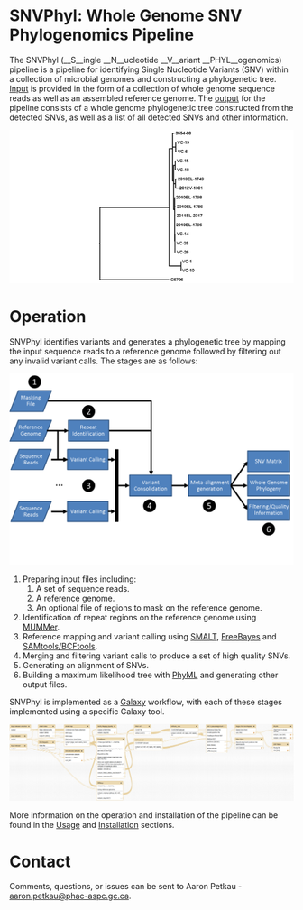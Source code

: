 # SNVPhyl: Whole Genome SNV Phylogenomics Pipeline

The SNVPhyl (__S__ingle __N__ucleotide __V__ariant __PHYL__ogenomics) pipeline is a pipeline for identifying Single Nucleotide Variants (SNV) within a collection of microbial genomes and constructing a phylogenetic tree.  [Input][] is provided in the form of a collection of whole genome sequence reads as well as an assembled reference genome.  The [output][] for the pipeline consists of a whole genome phylogenetic tree constructed from the detected SNVs, as well as a list of all detected SNVs and other information.

![snv-tree][]

# Operation

SNVPhyl identifies variants and generates a phylogenetic tree by mapping the input sequence reads to a reference genome followed by filtering out any invalid variant calls.  The stages are as follows:

[![snvphyl-overview][]][snvphyl-overview]

1. Preparing input files including:
    1. A set of sequence reads.
    2. A reference genome.
    3. An optional file of regions to mask on the reference genome.
2. Identification of repeat regions on the reference genome using [MUMMer][].
3. Reference mapping and variant calling using [SMALT][], [FreeBayes][] and [SAMtools/BCFtools][].
4. Merging and filtering variant calls to produce a set of high quality SNVs.
5. Generating an alignment of SNVs.
6. Building a maximum likelihood tree with [PhyML][] and generating other output files.

SNVPhyl is implemented as a [Galaxy][] workflow, with each of these stages implemented using a specific Galaxy tool.

[![snvphyl-overview-galaxy][]][snvphyl-overview-galaxy]

More information on the operation and installation of the pipeline can be found in the [Usage][] and [Installation][] sections.

# Contact

Comments, questions, or issues can be sent to Aaron Petkau - <aaron.petkau@phac-aspc.gc.ca>.

[Galaxy]: http://galaxyproject.org/
[Installation]: install/index.md
[Overview]: user/index.md
[SMALT]: http://www.sanger.ac.uk/resources/software/smalt/
[MUMMer]: http://mummer.sourceforge.net/
[FreeBayes]: https://github.com/ekg/freebayes
[SAMtools/BCFtools]: http://samtools.sourceforge.net/mpileup.shtml
[PhyML]: http://www.atgc-montpellier.fr/phyml/
[Usage]: user/usage.md
[snvphyl-overview]: images/snvphyl-overview.png
[snvphyl-overview-galaxy]: images/snvphyl-overview-galaxy.png
[snv-tree]: images/snvphyl-out.png
[output]: user/output.md
[Input]: user/input.md
